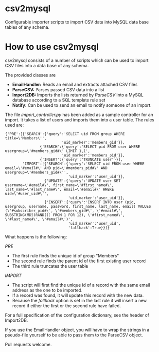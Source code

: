 csv2mysql
=========

Configurable importer scripts to import CSV data into MySQL data base tables of any schema.

How to use csv2mysql
====================

csv2mysql consists of a number of scripts which can be used to import CSV files into a data
base of any schema.

The provided classes are

* **EmailHandler:** Reads an email and extracts attached CSV files
* **ParseCSV:** Parses passed CSV data into a list
* **Import2DB:** Imports the lists returned by *ParseCSV* into a MySQL database according to a SQL template rule set
* **Notify:** Can be used to send an email to notify someone of an import.

The file _import_controller.py_ has been added as a sample controller for an import. It takes
a list of users and imports them into a user table. The rules used are:


	{'PRE':[{'SEARCH':{'query':'SELECT uid FROM group WHERE title=\'Members\'',
                              'uid_marker':'members_gid'}},
                    {'SEARCH':{'query':'SELECT pid FROM user WHERE usergroup=\'#members_gid#\' LIMIT 1,1',
                              'uid_marker':'members_pid'}},
                    {'INSERT':{'query':'TRUNCATE user'}}],    		  
    	    'IMPORT':[{'SEARCH':{'query':'SELECT uid FROM user WHERE email=\'#email#\' AND pid=\'#members_pid#\' AND usergroup=\'#members_gid#\'',
                                 'uid_marker':'user_uid'}},
                      {'UPDATE':{'query':'UPDATE user SET username=\'#email#\', first_name=\'#first_name#\', last_name=\'#last_name#\', email=\'#email#\' WHERE uid=\'#user_uid#\'',
                                 'uid_marker':'user_uid'}},
                      {'INSERT':{'query':'INSERT INTO user (pid, usergroup, username, password, first_name, last_name, email) VALUES (\'#subscriber_pid#\', \'#members_gid#\', \'#email#\', SUBSTRING(MD5(RAND()) FROM 1 FOR 12), \'#first_name#\', \'#last_name#\', \'#email#\')',
                                 'uid_marker':'user_uid',
                                 'fallback':True}}]}
                                 
What happens is the following:

*PRE*

* The first rule finds the unique id of group "Members"
* The second rule finds the parent id of the first existing user record
* The third rule truncates the user table

*IMPORT*

* The script will first find the unique id of a record with the same email address as the one to be imported.
* If a record was found, it will update this record with the new data.
* Because the *fallback* option is set in the last rule it will insert a new record if either the first or the second rule have failed.

For a full specification of the configuration dictionary, see the header of Import2DB.

If you use the EmailHandler object, you will have to wrap the strings in a pseudo-file yourself to be able to pass them to the ParseCSV object. 

Pull requests welcome.